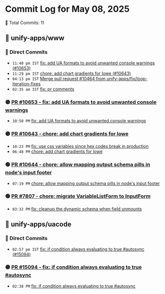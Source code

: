 # Commit Log for May 08, 2025

📝 Total Commits: 11

## 📁 unify-apps/www

### 🔨 Direct Commits

- `11:40 pm IST` [fix: add UA formats to avoid unwanted console warnings (#10653)](https://github.com/unify-apps/www/commit/f39eb014cb6388f8847c864d7a49d4e360600ff9)
- `11:29 pm IST` [chore: add chart gradients for lowe (#10643)](https://github.com/unify-apps/www/commit/a2fd451184cd4847ae41f7deaf765e18d4af9480)
- `04:13 pm IST` [Merge pull request #10464 from unify-apps/fix/loop-iteration-fixes](https://github.com/unify-apps/www/commit/df510fb3432f7596876ae67405d9c2709b399589)
- `02:35 am IST` [fix: pr comments](https://github.com/unify-apps/www/commit/a89fcdefd44677dd2b2221c2865650c946c83190)

### 🟣 [PR #10653 - fix: add UA formats to avoid unwanted console warnings](https://github.com/unify-apps/www/pull/10653)

- `10:50 PM` [fix: add UA formats to avoid unwanted console warnings](https://github.com/unify-apps/www/commit/a222ad65f703a3d6071630ddecc010998a42c01a)

### 🟣 [PR #10643 - chore: add chart gradients for lowe](https://github.com/unify-apps/www/pull/10643)

- `10:23 PM` [fix: use css variables since hex codes break in production](https://github.com/unify-apps/www/commit/35a764973efb4de5de947e76ebf3085e5e6fa5ca)
- `06:48 PM` [chore: add chart gradients for lowe](https://github.com/unify-apps/www/commit/5ae100192b5ebc2ba83a781bcd7405d784dd28e4)

### 🟢 [PR #10644 - chore: allow mapping output schema pills in node's input footer](https://github.com/unify-apps/www/pull/10644)

- `07:19 PM` [chore: allow mapping output schema pills in node's input footer](https://github.com/unify-apps/www/commit/4e7b6a2ae665e3c2bb8fde1b55f20da4b74eca4f)

### 🟢 [PR #7807 - chore: migrate VariableListForm to InputForm](https://github.com/unify-apps/www/pull/7807)

- `03:32 PM` [fix: cleanup the dynamic schema when field unmounts](https://github.com/unify-apps/www/commit/8ecca301832dc2f7ddf27f9405a0a6ad7affbd45)

## 📁 unify-apps/uacode

### 🔨 Direct Commits

- `02:57 pm IST` [fix: if condition always evaluating to true #autosync (#15094)](https://github.com/unify-apps/uacode/commit/857d98c1b5e6b9727a9367602ced2237bf52e439)

### 🟣 [PR #15094 - fix: if condition always evaluating to true #autosync](https://github.com/unify-apps/uacode/pull/15094)

- `02:38 PM` [fix: if condition always evaluating to true #autosync](https://github.com/unify-apps/uacode/commit/60a77cb3c9e47be60a28407173661d32c1d8bc11)


